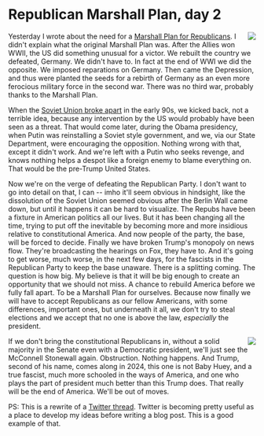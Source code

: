 # Republican Marshall Plan, day 2
<img src="http://scripting.com/images/2019/06/15/kicker.png" border="0" align="right">Yesterday I wrote about the need for a <a href="http://scripting.com/2019/11/18/150738.html">Marshall Plan for Republicans</a>. I didn't explain what the original Marshall Plan was. After the Allies won WWII, the US did something unusual for a victor. We rebuilt the country we defeated, Germany. We didn't have to. In fact at the end of WWI we did the opposite. We imposed reparations on Germany. Then came the Depression, and thus were planted the seeds for a rebirth of Germany as an even more ferocious military force in the second war. There was no third war, probably thanks to the Marshall Plan.

When the <a href="https://en.wikipedia.org/wiki/Dissolution_of_the_Soviet_Union">Soviet Union broke apart</a> in the early 90s, we kicked back, not a terrible idea, because any intervention by the US would probably have been seen as a threat. That would come later, during the Obama presidency, when Putin was reinstalling a Soviet style government, and we, via our State Department, were encouraging the opposition. Nothing wrong with that, except it didn't work. And we're left with a Putin who seeks revenge, and knows nothing helps a despot like a foreign enemy to blame everything on. That would be the pre-Trump United States. 

Now we're on the verge of defeating the Republican Party. I don't want to go into detail on that, I can -- imho it'll seem obvious in hindsight, like the dissolution of the Soviet Union seemed obvious after the Berlin Wall came down, but until it happens it can be hard to visualize. The Repubs have been a fixture in American politics all our lives. But it has been changing all the time, trying to put off the inevitable by becoming more and more insidious relative to constitutional America. And now people of the party, the base, will be forced to decide. Finally we have broken Trump's monopoly on news flow. They're broadcasting the hearings on Fox, they have to. And it's going to get worse, much worse, in the next few days, for the fascists in the Republican Party to keep the base unaware. There is a splitting coming. The question is how big. My believe is that it will be big enough to create an opportunity that we should not miss. A chance to rebuild America before we fully fall apart. To be a Marshall Plan for ourselves. Because now finally we will have to accept Republicans as our fellow Americans, with some differences, important ones, but underneath it all, we don't try to steal elections and we accept that no one is above the law, <i>especially</i> the president. 

<img src="http://scripting.com/images/2019/06/14/bowling.png" border="0" align="right">If we don't bring the constitutional Republicans in, without a solid majority in the Senate even with a Democratic president, we'll just see the McConnell Stonewall again. Obstruction. Nothing happens. And Trump, second of his name, comes along in 2024, this one is not Baby Huey, and a true fascist, much more schooled in the ways of America, and one who plays the part of president much better than this Trump does. That really will be the end of America. We'll be out of moves. 

PS: This is a rewrite of a <a href="https://twitter.com/davewiner/status/1196779504322125827">Twitter thread</a>. Twitter is becoming pretty useful as a place to develop my ideas before writing a blog post. This is a good example of that. 

